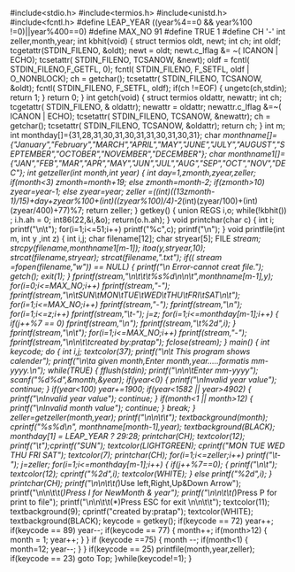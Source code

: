 
#include<stdio.h>
#include<termios.h>
#include<unistd.h>
#include<fcntl.h>
#define LEAP_YEAR ((year%4==0 && year%100 !=0)||year%400==0)
#define MAX_NO 91
#define TRUE 1
#define CH '-'
int zeller,month,year;
int kbhit(void)
{
	struct termios oldt, newt;
	int ch;
	int oldf;
	tcgetattr(STDIN_FILENO, &oldt);
	newt = oldt;
	newt.c_lflag &= ~( ICANON | ECHO);
	tcsetattr( STDIN_FILENO, TCSANOW, &newt);
	oldf = fcntl( STDIN_FILENO,F_GETFL, 0);
	fcntl( STDIN_FILENO, F_SETFL, oldf | O_NONBLOCK);
	ch = getchar();
	tcsetattr( STDIN_FILENO, TCSANOW, &oldt);
	fcntl( STDIN_FILENO, F_SETFL, oldf);
	if(ch !=EOF)
	{
		ungetc(ch,stdin);
		return 1;
	}
	return 0;
}
int getch(void)
{
	struct termios oldattr, newattr;
	int ch;
	tcgetattr( STDIN_FILENO, & oldattr);
	newattr = oldattr;
	newattr.c_lflag &=~( ICANON | ECHO);
	tcsetattr( STDIN_FILENO, TCSANOW, &newattr);
	ch = getchar();
	tcsetattr( STDIN_FILENO, TCSANOW, &oldattr);
	return ch;
}
int m;
int monthday[]={31,28,31,30,31,30,31,31,30,31,30,31};
char *monthname[]={"January","February","MARCH","APRIL","MAY","JUNE","JULY","AUGUST","SEPTEMBER","OCTOBER","NOVEMBER","DECEMBER"};
char *monthname1[]={"JAN","FEB","MAR","APR","MAY","JUN","JUL","AUG","SEP","OCT","NOV","DEC"};
int getzeller(int month,int year)
{
	int day=1,zmonth,zyear,zeller;
	if(month<3)
		zmonth=month+19;
	else
		zmonth=month-2;
	if(zmonth>10)
		zyear=year-1;
	else
		zyear=year;
	zeller =((int)((13*zmonth-1)/15)+day+zyear%100+(int)((zyear%100)/4)-2*(int)(zyear/100)+(int)(zyear/400)+77)%7;
	return zeller;
}
getkey()
{
	union REGS i,o;
	while(!kbhit())
	;
	i.h.ah = 0;
	int86(22,&i,&o);
	return(o.h.ah);
}
void printchar(char c)
{
	int i;
	printf("\n\t");
	for(i=1;i<=51;i++)
	printf("%c",c);
	printf("\n");
}
void printfile(int m, int y ,int z)
{
	int i,j;
	char filename[12];
	char stryear[5];
	FILE *stream;
	strcpy(filename,monthname1[m-1]);
	itoa(y,stryear,10);
	strcat(filename,stryear);
	strcat(filename,".txt");
	if(( stream =fopen(filename,"w")) == NULL)
	{
		printf("\n Error-cannot creat file.");
		getch();
		exit(1);
	}
	fprintf(stream,"\n\t\t\t%s%d\n\n\t",monthname[m-1],y);
	for(i=0;i<=MAX_NO;i++)
		fprintf(stream,"-");
	fprintf(stream,"\n\tSUN\tMON\tTUE\tWED\tTHU\tFRI\tSAT\n\t");
	for(i=1;i<=MAX_NO;i++)
		fprintf(stream,"-");
	fprintf(stream,"\n");
	for(i=1;i<=z;i++)
		fprintf(stream,"\t-");
	j=z;
	for(i=1;i<=monthday[m-1];i++)
	{
		if(j++%7 == 0)
			fprintf(stream,"\n");
		fprintf(stream,"\t%2d",i);
	}
	fprintf(stream,"\n\t");
	for(i=1;i<=MAX_NO;i++)
		fprintf(stream,"-");
	fprintf(stream,"\n\n\t\tcreated by:pratap");
	fclose(stream);
}
main()
{
	int keycode;
do
{
	int i,j;
	textcolor(37);
	printf("\n\t This program shows calender");
	printf("\n\ta given month,Enter month,year.....formatis mm-yyyy.\n");
	while(TRUE)
	{
		fflush(stdin);
		printf("\n\n\tEnter mm-yyyy");
		scanf("%d%d",&month,&year);
		if(year<0)
		{
			printf("\nInvalid year value");
			continue;
		}
		if(year<100)
		year+=1900;
		if(year<1582 || year>4902)
		{
			printf("\nInvalid year value");
			continue;
		}
		if(month<1 || month>12)
		{
			printf("\nInvalid month value");
			continue;
		}
		break;
	}
	zeller=getzeller(month,year);
	printf("\n\n\t\t");
	textbackground(month);
	cprintf("%s%d\n", monthname[month-1],year);
	textbackground(BLACK);
	monthday[1] = LEAP_YEAR ? 29:28;
	printchar(CH);
	textcolor(12);
	printf("\t");cprintf("SUN");
	textcolor(LIGHTGREEN);
	cprintf("MON TUE WED THU FRI SAT");
	textcolor(7);
	printchar(CH);
	for(i=1;i<=zeller;i++)
		printf("\t-");
	j=zeller;
	for(i=1;i<=monthday[m-1];i++)
	{
		if(j++%7==0);
		{
			printf("\n\t");
			textcolor(12);
			cprintf("%2d",i);
			textcolor(WHITE);
		}
		else
			printf("%2d",i);
	}
	printchar(CH);
	printf("\n\n\t\t(*)Use left,Right,Up&Down Arrow");
	printf("\n\n\t\t(*)Press I for NewMonth & year");
	printf("\n\n\t\t(*)Press P for print to file");
	printf("\n\n\t\t(*)Press ESC for exit \n\n\t\t");
	textcolor(11);
	textbackground(9);
	cprintf("created by:pratap");
	textcolor(WHITE);
	textbackground(BLACK);
	keycode = getkey();
	if(keycode == 72)
		year++;
	if(keycode == 89)
		year--;
	if(keycode == 77)
	{
		month++;
		if(month>12)
		{
			month = 1;
			year++;
		}
	}
	if (keycode ==75)
	{
		month --;
		if(month<1)
		{
			month=12;
			year--;
		}
	}
	if(keycode == 25)
		printfile(month,year,zeller);
	if(keycode == 23)
		goto Top;
}while(keycode!=1);
}
